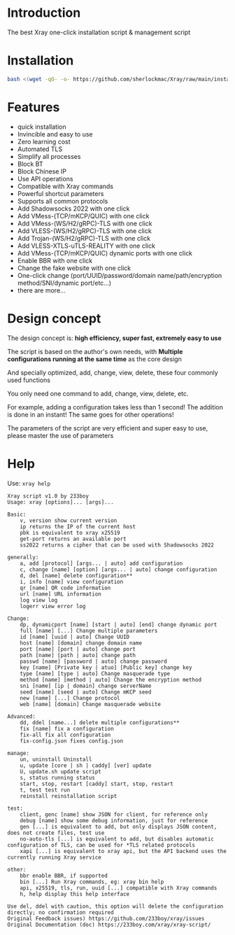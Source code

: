 # Introduction

The best Xray one-click installation script & management script

# Installation
``` bash
bash <(wget -qO- -o- https://github.com/sherlockmac/Xray/raw/main/install.sh)
```

# Features

- quick installation
- Invincible and easy to use
- Zero learning cost
- Automated TLS
- Simplify all processes
- Block BT
- Block Chinese IP
- Use API operations
- Compatible with Xray commands
- Powerful shortcut parameters
- Supports all common protocols
- Add Shadowsocks 2022 with one click
- Add VMess-(TCP/mKCP/QUIC) with one click
- Add VMess-(WS/H2/gRPC)-TLS with one click
- Add VLESS-(WS/H2/gRPC)-TLS with one click
- Add Trojan-(WS/H2/gRPC)-TLS with one click
- Add VLESS-XTLS-uTLS-REALITY with one click
- Add VMess-(TCP/mKCP/QUIC) dynamic ports with one click
- Enable BBR with one click
- Change the fake website with one click
- One-click change (port/UUID/password/domain name/path/encryption method/SNI/dynamic port/etc...)
- there are more...

# Design concept

The design concept is: **high efficiency, super fast, extremely easy to use**

The script is based on the author's own needs, with **Multiple configurations running at the same time** as the core design

And specially optimized, add, change, view, delete, these four commonly used functions

You only need one command to add, change, view, delete, etc.

For example, adding a configuration takes less than 1 second! The addition is done in an instant! The same goes for other operations!

The parameters of the script are very efficient and super easy to use, please master the use of parameters

# Help

Use: `xray help`

```
Xray script v1.0 by 233boy
Usage: xray [options]... [args]...

Basic:
    v, version show current version
    ip returns the IP of the current host
    pbk is equivalent to xray x25519
    get-port returns an available port
    ss2022 returns a cipher that can be used with Shadowsocks 2022

generally:
    a, add [protocol] [args... | auto] add configuration
    c, change [name] [option] [args... | auto] change configuration
    d, del [name] delete configuration**
    i, info [name] view configuration
    qr [name] QR code information
    url [name] URL information
    log view log
    logerr view error log

Change:
    dp, dynamicport [name] [start | auto] [end] change dynamic port
    full [name] [...] Change multiple parameters
    id [name] [uuid | auto] Change UUID
    host [name] [domain] change domain name
    port [name] [port | auto] change port
    path [name] [path | auto] change path
    passwd [name] [password | auto] change password
    key [name] [Private key | atuo] [Public key] change key
    type [name] [type | auto] Change masquerade type
    method [name] [method | auto] Change the encryption method
    sni [name] [ip | domain] change serverName
    seed [name] [seed | auto] Change mKCP seed
    new [name] [...] Change protocol
    web [name] [domain] Change masquerade website

Advanced:
    dd, ddel [name...] delete multiple configurations**
    fix [name] fix a configuration
    fix-all fix all configuration
    fix-config.json fixes config.json

manage:
    un, uninstall Uninstall
    u, update [core | sh | caddy] [ver] update
    U, update.sh update script
    s, status running status
    start, stop, restart [caddy] start, stop, restart
    t, test test run
    reinstall reinstallation script

test:
    client, genc [name] show JSON for client, for reference only
    debug [name] show some debug information, just for reference
    gen [...] is equivalent to add, but only displays JSON content, does not create files, test use
    no-auto-tls [...] is equivalent to add, but disables automatic configuration of TLS, can be used for *TLS related protocols
    xapi [...] is equivalent to xray api, but the API backend uses the currently running Xray service

other:
    bbr enable BBR, if supported
    bin [...] Run Xray commands, eg: xray bin help
    api, x25519, tls, run, uuid [...] compatible with Xray commands
    h, help display this help interface

Use del, ddel with caution, this option will delete the configuration directly; no confirmation required
Original Feedback issues) https://github.com/233boy/xray/issues
Original Documentation (doc) https://233boy.com/xray/xray-script/
```

